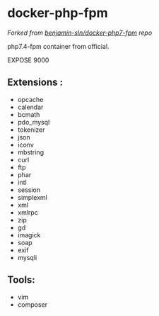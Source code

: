 # docker-php-fpm

*Forked from [benjamin-sln/docker-php7-fpm](https://github.com/benjamin-sln/docker-php7-fpm) repo*

php7.4-fpm container from official.

EXPOSE 9000

## Extensions :

* opcache
* calendar
* bcmath
* pdo_mysql
* tokenizer
* json
* iconv
* mbstring
* curl
* ftp
* phar
* intl
* session
* simplexml
* xml
* xmlrpc
* zip
* gd
* imagick
* soap
* exif
* mysqli

## Tools:

* vim
* composer
